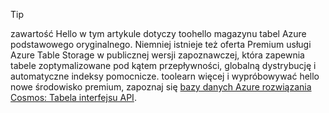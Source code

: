 > [!TIP]
> zawartość Hello w tym artykule dotyczy toohello magazynu tabel Azure podstawowego oryginalnego. Niemniej istnieje też oferta Premium usługi Azure Table Storage w publicznej wersji zapoznawczej, która zapewnia tabele zoptymalizowane pod kątem przepływności, globalną dystrybucję i automatyczne indeksy pomocnicze. toolearn więcej i wypróbowywać hello nowe środowisko premium, zapoznaj się [bazy danych Azure rozwiązania Cosmos: Tabela interfejsu API](https://aka.ms/premiumtables).
>
